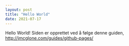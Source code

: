 ```yaml
---
layout: post
title: "Hello World"
date: 2021-07-17
---
```


Hello World!
Siden er opprettet ved å følge denne guiden, <a href="http://jmcglone.com/guides/github-pages/">http://jmcglone.com/guides/github-pages/</a>
